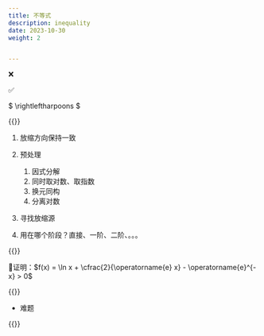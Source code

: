 ```yaml
---
title: 不等式
description: inequality
date: 2023-10-30
weight: 2


---
```


<style>
th, td {
  border: 1px solid rgb(190, 190, 190);
}
</style>

&#10060;

&#9989;

$ \rightleftharpoons $


{{<alert color="danger" title="注意" >}}

1. 放缩方向保持一致

2. 预处理
   1. 因式分解
   2. 同时取对数、取指数
   3. 换元同构
   4. 分离对数

3. 寻找放缩源

4. 用在哪个阶段？直接、一阶、二阶、。。。


{{</alert>}}



&#128311;证明：$f(x) = \ln x + \cfrac{2}{\operatorname{e} x} - \operatorname{e}^{-x} > 0$

{{<alert color="danger" title="注意" >}}

- 难题

{{</alert>}}









